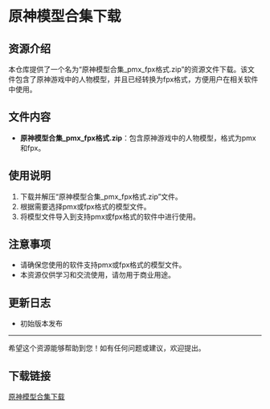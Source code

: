 # 原神模型合集下载

## 资源介绍

本仓库提供了一个名为“原神模型合集_pmx_fpx格式.zip”的资源文件下载。该文件包含了原神游戏中的人物模型，并且已经转换为fpx格式，方便用户在相关软件中使用。

## 文件内容

- **原神模型合集_pmx_fpx格式.zip**：包含原神游戏中的人物模型，格式为pmx和fpx。

## 使用说明

1. 下载并解压“原神模型合集_pmx_fpx格式.zip”文件。
2. 根据需要选择pmx或fpx格式的模型文件。
3. 将模型文件导入到支持pmx或fpx格式的软件中进行使用。

## 注意事项

- 请确保您使用的软件支持pmx或fpx格式的模型文件。
- 本资源仅供学习和交流使用，请勿用于商业用途。

## 更新日志

- 初始版本发布

---

希望这个资源能够帮助到您！如有任何问题或建议，欢迎提出。

## 下载链接

[原神模型合集下载](https://pan.quark.cn/s/6b22c2e59d78)